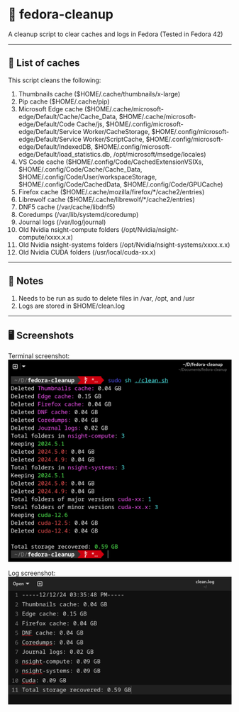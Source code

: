 # 🧹 fedora-cleanup

A cleanup script to clear caches and logs in Fedora (Tested in Fedora 42)

---

## 📝 List of caches
This script cleans the following:
1. Thumbnails cache ($HOME/.cache/thumbnails/x-large)
2. Pip cache ($HOME/.cache/pip)
3. Microsoft Edge cache ($HOME/.cache/microsoft-edge/Default/Cache/Cache_Data, $HOME/.cache/microsoft-edge/Default/Code Cache/js, $HOME/.config/microsoft-edge/Default/Service Worker/CacheStorage, $HOME/.config/microsoft-edge/Default/Service Worker/ScriptCache, $HOME/.config/microsoft-edge/Default/IndexedDB, $HOME/.config/microsoft-edge/Default/load_statistics.db, /opt/microsoft/msedge/locales)
4. VS Code cache ($HOME/.config/Code/CachedExtensionVSIXs, $HOME/.config/Code/Cache/Cache_Data, $HOME/.config/Code/User/workspaceStorage, $HOME/.config/Code/CachedData, $HOME/.config/Code/GPUCache)
5. Firefox cache ($HOME/.cache/mozilla/firefox/*/cache2/entries)
6. Librewolf cache ($HOME/.cache/librewolf/*/cache2/entries)
7. DNF5 cache (/var/cache/libdnf5)
8. Coredumps (/var/lib/systemd/coredump)
9. Journal logs (/var/log/journal)
10. Old Nvidia nsight-compute folders (/opt/Nvidia/nsight-compute/xxxx.x.x)
11. Old Nvidia nsight-systems folders (/opt/Nvidia/nsight-systems/xxxx.x.x)
12. Old Nvidia CUDA folders (/usr/local/cuda-xx.x)

---

## 📒 Notes
1. Needs to be run as sudo to delete files in /var, /opt, and /usr
2. Logs are stored in $HOME/clean.log

---

## 🖥️ Screenshots
Terminal screenshot:
![alt text](/images/terminal.png)

Log screenshot:
![alt text](/images/log.png)

